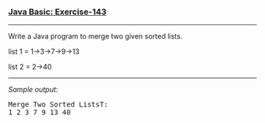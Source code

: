 ### [Java Basic: Exercise-143](https://www.w3resource.com/java-exercises/basic/java-basic-exercise-143.php)

***
<p>Write a Java program to merge two given sorted lists.</p>
list 1 = 1->3->7->9->13

list 2 = 2->40
***
_Sample output:_
<pre class="output">Merge Two Sorted ListsT:
1 2 3 7 9 13 40 
</pre>